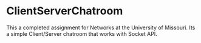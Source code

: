# ClientServerChatroom
This a completed assignment for Networks at the University of Missouri. Its a simple Client/Server chatroom that works with Socket API.
